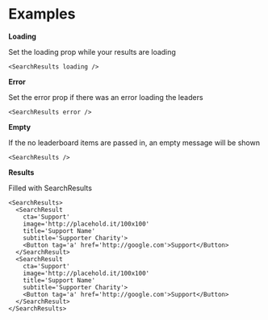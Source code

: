 # Examples

**Loading**

Set the loading prop while your results are loading

```
<SearchResults loading />
```

**Error**

Set the error prop if there was an error loading the leaders

```
<SearchResults error />
```


**Empty**

If the no leaderboard items are passed in, an empty message will be shown

```
<SearchResults />
```

**Results**

Filled with SearchResults

```
<SearchResults>
  <SearchResult
    cta='Support'
    image='http://placehold.it/100x100'
    title='Support Name'
    subtitle='Supporter Charity'>
    <Button tag='a' href='http://google.com'>Support</Button>
  </SearchResult>
  <SearchResult
    cta='Support'
    image='http://placehold.it/100x100'
    title='Support Name'
    subtitle='Supporter Charity'>
    <Button tag='a' href='http://google.com'>Support</Button>
  </SearchResult>
</SearchResults>
```
